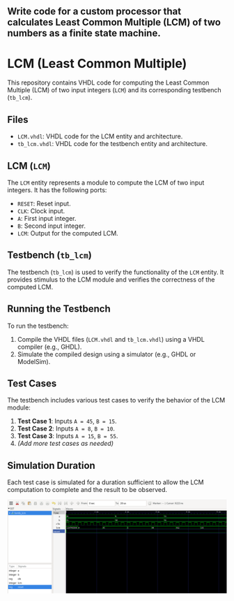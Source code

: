 ## Write code for a custom processor that calculates Least Common Multiple (LCM) of two numbers as a finite state machine.

# LCM (Least Common Multiple)

This repository contains VHDL code for computing the Least Common Multiple (LCM) of two input integers (`LCM`) and its corresponding testbench (`tb_lcm`).

## Files

- `LCM.vhdl`: VHDL code for the LCM entity and architecture.
- `tb_lcm.vhdl`: VHDL code for the testbench entity and architecture.

## LCM (`LCM`)

The `LCM` entity represents a module to compute the LCM of two input integers. It has the following ports:

- `RESET`: Reset input.
- `CLK`: Clock input.
- `A`: First input integer.
- `B`: Second input integer.
- `LCM`: Output for the computed LCM.

## Testbench (`tb_lcm`)

The testbench (`tb_lcm`) is used to verify the functionality of the `LCM` entity. It provides stimulus to the LCM module and verifies the correctness of the computed LCM.

## Running the Testbench

To run the testbench:

1. Compile the VHDL files (`LCM.vhdl` and `tb_lcm.vhdl`) using a VHDL compiler (e.g., GHDL).
2. Simulate the compiled design using a simulator (e.g., GHDL or ModelSim).

## Test Cases

The testbench includes various test cases to verify the behavior of the LCM module:

1. **Test Case 1**: Inputs `A = 45`, `B = 15`.
2. **Test Case 2**: Inputs `A = 8`, `B = 10`.
3. **Test Case 3**: Inputs `A = 15`, `B = 55`.
4. *(Add more test cases as needed)*

## Simulation Duration

Each test case is simulated for a duration sufficient to allow the LCM computation to complete and the result to be observed.

![Simulation Results]( https://github.com/airbender117/VHDLxEmbeddedSystem/blob/main/lcm/lcm.png " Simulation Results")
